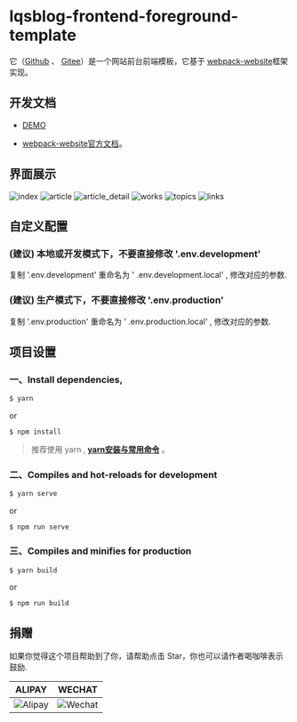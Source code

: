 # lqsblog-frontend-foreground-template

它（[Github](https://github.com/lqsong/lqsblog-frontend-foreground-template) 、 [Gitee](https://gitee.com/lqsong/lqsblog-frontend-foreground-template)）是一个网站前台前端模板，它基于 [webpack-website](http://webpack-website.liqingsong.cc/)框架实现。

## 开发文档

- [DEMO](http://lqsblog-frontend-foreground-template.webpack-website.liqingsong.cc/)

- [webpack-website官方文档](http://webpack-website.liqingsong.cc/)。


## 界面展示
![index](https://gitee.com/lqsong/public/raw/master/lqsblog-frontend-foreground-template/index.png) 
![article](https://gitee.com/lqsong/public/raw/master/lqsblog-frontend-foreground-template/article.png) 
![article_detail](https://gitee.com/lqsong/public/raw/master/lqsblog-frontend-foreground-template/article_detail.png) 
![works](https://gitee.com/lqsong/public/raw/master/lqsblog-frontend-foreground-template/works.png) 
![topics](https://gitee.com/lqsong/public/raw/master/lqsblog-frontend-foreground-template/topics.png) 
![links](https://gitee.com/lqsong/public/raw/master/lqsblog-frontend-foreground-template/links.png) 




## 自定义配置

### **(建议)** 本地或开发模式下，不要直接修改 '.env.development'
复制 '.env.development' 重命名为 ' .env.development.local' , 修改对应的参数.

### **(建议)** 生产模式下，不要直接修改 '.env.production'
复制 '.env.production' 重命名为 ' .env.production.local' , 修改对应的参数.


## 项目设置

### 一、Install dependencies,

```bash
$ yarn
```

or

```
$ npm install
```

> 推荐使用 yarn , **[yarn安装与常用命令](http://liqingsong.cc/article/detail/9)** 。

### 二、Compiles and hot-reloads for development

```bash
$ yarn serve
```

or

```
$ npm run serve
```


### 三、Compiles and minifies for production

```bash
$ yarn build
```
or

```
$ npm run build
```


## 捐赠

如果你觉得这个项目帮助到了你，请帮助点击 Star，你也可以请作者喝咖啡表示鼓励.

**ALIPAY**             |  **WECHAT**
:-------------------------:|:-------------------------:
![Alipay](http://uploads.liqingsong.cc/20210430/f62d2436-8d92-407d-977f-35f1e4b891fc.png)  |  ![Wechat](http://uploads.liqingsong.cc/20210430/3e24efa9-8e79-4606-9bd9-8215ce1235ac.png)

